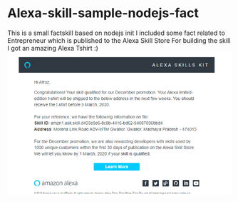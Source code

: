 # Alexa-skill-sample-nodejs-fact
This is a small factskill based on nodejs init I included some fact related to Entrepreneur which is published to the Alexa Skill Store 
For building the skill I got an amazing Alexa Tshirt :)
![](promotion.png)
